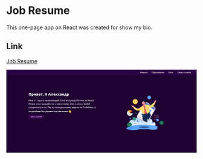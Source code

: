 # Job Resume

This one-page app on React was created for show my bio.

## Link

[Job Resume](https://1unemployedcoder.github.io/-Job-Resume/)

![Резюме](https://github.com/1unemployedcoder/-Job-Resume/blob/master/public/resume.png)
